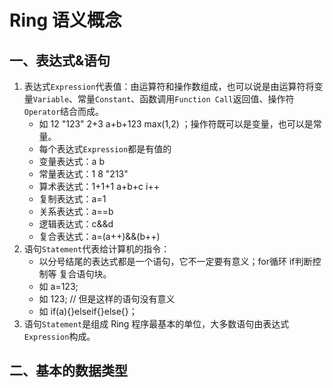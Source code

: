 
# Ring 语义概念

## 一、表达式&语句

1. 表达式```Expression```代表值：由运算符和操作数组成，也可以说是由运算符将变量```Variable```、常量```Constant```、函数调用```Function Call```返回值、操作符```Operator```结合而成。
   - 如 12 "123" 2+3 a+b+123 max(1,2) ；操作符既可以是变量，也可以是常量。
   - 每个表达式```Expression```都是有值的
   - 变量表达式：a b
   - 常量表达式：1 8 "213"
   - 算术表达式：1+1+1 a+b+c i++
   - 复制表达式：a=1
   - 关系表达式：a==b
   - 逻辑表达式：c&&d
   - 复合表达式：a=(a++)&&(b++)
2. 语句```Statement```代表给计算机的指令：
   - 以分号结尾的表达式都是一个语句，它不一定要有意义；for循环 if判断控制等 复合语句块。
   - 如 a=123; 
   - 如 123; // 但是这样的语句没有意义
   - 如 if(a){}elseif{}else{}；
3. 语句```Statement```是组成 Ring 程序最基本的单位，大多数语句由表达式```Expression```构成。

## 二、基本的数据类型


